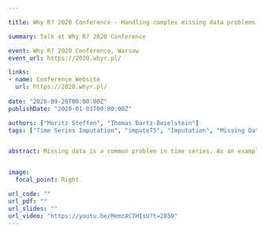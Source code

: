 ```yaml
---

title: Why R? 2020 Conference - Handling complex missing data problems in time series

summary: Talk at Why R? 2020 Conference

event: Why R? 2020 Conference, Warsaw
event_url: https://2020.whyr.pl/

links:
- name: Conference Website
  url: https://2020.whyr.pl/
  
date: "2020-09-26T00:00:00Z"
publishDate: "2020-01-01T00:00:00Z"

authors: ["Moritz Steffen", "Thomas Bartz-Beielstein"]
tags: ["Time Series Imputation", "imputeTS", "Imputation", "Missing Data", "Preprocessing"]


abstract: Missing data is a common problem in time series. As an example, when sensors are used for data recording, missing values can be caused by multiple issues. There can be problems with the data recording itself (e.g. defect sensors), with the data transmission (e.g. internet outages) or with the data processing (e.g. faulty program code). These missing values often complicate further processing and analysis steps. Replacing the missing values with reasonable values ('imputation') is one way to mitigate this problem. Hereby it is crucial to choose the right algorithm for the data at hand (as it is for most machine learning related tasks). Sometimes the solution for these time series missing data problems is surprisingly easy and a simple linear interpolation will already give reasonably good results. This is often the case, with short gaps (only few successive NAs) in relative to the measuring interval slow-moving processes. E.g. the water temperature in a big lake won't change significantly from one minute to another. Additionally, these changes will happen without big offsets in a very continuous way. But there are also more complex cases - long periods of missing data, fast-moving processes, noncontinuous changes, strong periodicities ,and seasonalities. In these cases, a simple interpolation usually won’t provide good imputation results. This talk looks at how these problems can be approached for (univariate) time series and how the imputeTS R package can help here. The imputeTS package offers several different imputation functions for (univariate) time series. Some of the more advanced functions the package provides like 'Seasonally Decomposed Imputation' or 'Kalman Smoothing on Structural Time Series Models' can be good choices for these more complex imputation problems. The Goal of the talk is to give a short intro into imputeTS and its usage for handling missing data problems that are not straightforward to solve.


image:
  focal_point: Right

url_code: ""
url_pdf: ""
url_slides: ""
url_video: "https://youtu.be/MemzAC7HIsU?t=2850"
---
```


